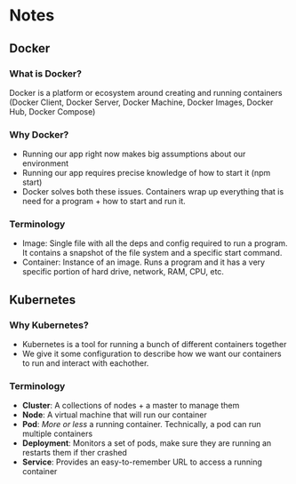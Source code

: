 # __Notes__

## __Docker__
### What is Docker?
Docker is a platform or ecosystem around creating and running containers (Docker Client, Docker Server, Docker Machine, Docker Images, Docker Hub, Docker Compose)

### Why Docker?
- Running our app right now makes big assumptions about our environment
- Running our app requires precise knowledge of how to start it (npm start)
- Docker solves both these issues. Containers wrap up everything that is need for a program + how to start and run it.

### Terminology
- Image: Single file with all the deps and config required to run a program. It contains a snapshot of the file system and a specific start command.
- Container: Instance of an image. Runs a program and it has a very specific portion of hard drive, network, RAM, CPU, etc.


## __Kubernetes__
### Why Kubernetes?
- Kubernetes is a tool for running a bunch of different containers together
- We give it some configuration to describe how we want our containers to run and interact with eachother.

### Terminology
- __Cluster__: A collections of nodes + a master to manage them
- __Node__: A virtual machine that will run our container
- __Pod__: _More or less_ a running container. Technically, a pod can run multiple containers
- __Deployment__: Monitors a set of pods, make sure they are running an restarts them if ther crashed
- __Service__: Provides an easy-to-remember URL to access a running container